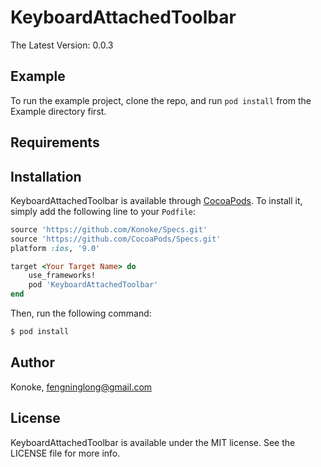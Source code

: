 # KeyboardAttachedToolbar

The Latest Version: 0.0.3

## Example

To run the example project, clone the repo, and run `pod install` from the Example directory first.

## Requirements

## Installation

KeyboardAttachedToolbar is available through [CocoaPods](http://cocoapods.org). To install
it, simply add the following line to your `Podfile`:

```ruby
source 'https://github.com/Konoke/Specs.git'
source 'https://github.com/CocoaPods/Specs.git'
platform :ios, '9.0'

target <Your Target Name> do
	use_frameworks!
    pod 'KeyboardAttachedToolbar'
end
```

Then, run the following command:

```bash
$ pod install
```

## Author

Konoke, fengninglong@gmail.com

## License

KeyboardAttachedToolbar is available under the MIT license. See the LICENSE file for more info.


